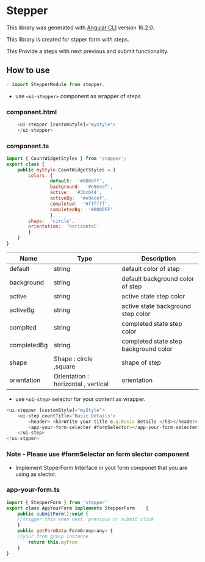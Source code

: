 # Stepper
This library was generated with [Angular CLI](https://github.com/angular/angular-cli) version 16.2.0.

This library is created for stpper form with steps.

This Provide a steps with next previous and submit functionality.

  

## How to use
 
 ```javascript
- import StepperModule from stepper.
```
- use `<ui-stepper>` component as wrapper of steps
### component.html
```javascript
	<ui-stepper [customStyle]="myStyle">
	</ui-stepper>
```
### component.ts
```javascript
import { CountWidgetStyles } from 'stepper';
export class {
    public myStyle:CountWidgetStyles = {
        colors: {
                default:  '#008dff',	
                background:  '#e9ecef',	
                active:  '#3bcb44',
                activeBg:  '#e9ecef',
                completed:  '#ffffff',
                completedBg:  '#008DFF'
                },
        shape:  'circle',
        orientation:  'horizontal'
        }
    }
}
```

| Name | Type | Description |
| ------ | ------ | -------- |
| default | string | default color of step |
| background | string | default background color of step |
| active | string | active state step color |
| activeBg | string | active state background step color |
| complted | string | completed state step color |
| completedBg | string | completed state step background color |
| shape | Shape : circle ,square | shape of step |
| orientation | Orientation : horizontal , vertical | orientation |

- use `<ui-step>` selector for  your content as wrapper.
```javascript
<ui-stepper [customStyle]="myStyle">
    <ui-step countTitle="Basic Details">
        <header> <h3>Write your title e.g.Basic Details </h3></header>
        <app-your-form-selecter #formSelector></app-your-form-selecter>
    </ui-step>
</ui-stpper>
```

### Note - Please use #formSelector on form slector component
* Implement StpperForm Interface in yout form componet that you are using as slector.

### app-your-form.ts
```javascript
import { StepperForm } from 'stepper'
export class AppYourForm implements StepperForm    {
    public submitForm():void {
    //trigger this when next, previous or submit click
    }
    public getFormData:FormGroup<any> {
    //your from group instance 
        return this.myFrom
    }
}
```